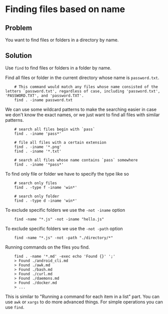 # Finding files based on name

## Problem
You want to find files or folders in a directory by name.

## Solution
Use `find` to find files or folders in a folder by name.

Find all files or folder in the current directory whose name is `password.txt`. 

```
    # This command would match any files whose name consisted of the letters `password.txt', regardless of case, including 'password.txt', 'PASSWORD.TXT', and 'password.TXT'.
    find . -iname password.txt
```

We can use some wildcard patterns to make the searching easier in case we don't know the exact names, or we just want to find all files with similar patterns.

```
    # search all files begin with `pass`
    find . -iname 'pass*'

    # file all files with a certain extension
    find . -iname '*.png'
    find . -iname '*.txt'

    # search all files whose name contains `pass` somewhere
    find . -iname '*pass*'
```

To find only file or folder we have to specify the type like so

```
    # search only files
    find . -type f -iname 'win*'

    # search only folder
    find . -type d -iname 'win*'
```

To exclude specific folders we use the `-not -iname` option

```
    find -name "*.js" -not -iname "hello.js"
```

To exclude specific folders we use the `-not -path` option

```
    find -name "*.js" -not -path "./directory/*"
```

Running commands on the files you find.
```
    find . -name '*.md' -exec echo 'Found {}' ';'
    > Found ./android_cli.md
    > Found ./awk.md
    > Found ./bash.md
    > Found ./curl.md
    > Found ./daemons.md
    > Found ./docker.md
    > ...
```

This is similar to "Running a command for each item in a list" part. You can use `awk` or `xargs` to do more advanced things. For simple operations you can use `find`.
